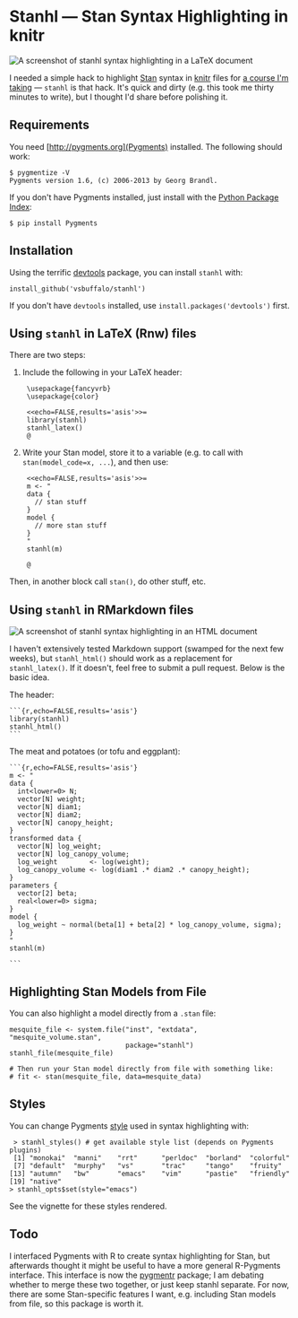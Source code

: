 # Stanhl — Stan Syntax Highlighting in knitr

![A screenshot of stanhl syntax highlighting in a LaTeX document](https://raw.githubusercontent.com/vsbuffalo/stanhl/master/inst/extdata/example.png)


I needed a simple hack to highlight [Stan](http://mc-stan.org/) syntax in
[knitr](http://yihui.name/knitr/) files for [a course I'm
taking](http://xcelab.net/rm/statistical-rethinking/) — `stanhl` is that hack.
It's quick and dirty (e.g. this took me thirty minutes to write), but I thought
I'd share before polishing it.

## Requirements

You need [http://pygments.org](Pygments) installed. The following should work:

    $ pygmentize -V
    Pygments version 1.6, (c) 2006-2013 by Georg Brandl.

If you don't have Pygments installed, just install with the
[Python Package Index](https://pypi.python.org/pypi/Pygments):

    $ pip install Pygments

## Installation

Using the terrific [devtools](https://github.com/hadley/devtools) package, you
can install `stanhl` with:

    install_github('vsbuffalo/stanhl')

If you don't have `devtools` installed, use `install.packages('devtools')` first.

## Using `stanhl` in LaTeX (Rnw) files

There are two steps:

1. Include the following in your LaTeX header:

        \usepackage{fancyvrb}
        \usepackage{color}

        <<echo=FALSE,results='asis'>>=
        library(stanhl)
        stanhl_latex()
        @

2. Write your Stan model, store it to a variable (e.g. to call with
`stan(model_code=x, ...`), and then use:

        <<echo=FALSE,results='asis'>>=
        m <- "
		data {
		  // stan stuff
        }
		model {
		  // more stan stuff
		}
        "
        stanhl(m)

        @

Then, in another block call `stan()`, do other stuff, etc.

## Using `stanhl` in RMarkdown files

![A screenshot of stanhl syntax highlighting in an HTML document](https://raw.githubusercontent.com/vsbuffalo/stanhl/master/inst/extdata/example_html.png)

I haven't extensively tested Markdown support (swamped for the next few weeks),
but `stanhl_html()` should work as a replacement for `stanhl_latex()`. If it
doesn't, feel free to submit a pull request. Below is the basic idea.

The header:

    ```{r,echo=FALSE,results='asis'}
    library(stanhl)
    stanhl_html()
    ```

The meat and potatoes (or tofu and eggplant):

    ```{r,echo=FALSE,results='asis'}
    m <- "
    data {
      int<lower=0> N;
      vector[N] weight;
      vector[N] diam1;
      vector[N] diam2;
      vector[N] canopy_height;
    }
    transformed data {
      vector[N] log_weight;
      vector[N] log_canopy_volume;
      log_weight        <- log(weight);
      log_canopy_volume <- log(diam1 .* diam2 .* canopy_height);
    }
    parameters {
      vector[2] beta;
      real<lower=0> sigma;
    }
    model {
      log_weight ~ normal(beta[1] + beta[2] * log_canopy_volume, sigma);
    }
    "
    stanhl(m)

    ```

## Highlighting Stan Models from File

You can also highlight a model directly from a `.stan` file:

    mesquite_file <- system.file("inst", "extdata", "mesquite_volume.stan",
                                 package="stanhl")
    stanhl_file(mesquite_file)

	# Then run your Stan model directly from file with something like:
	# fit <- stan(mesquite_file, data=mesquite_data)

## Styles

You can change Pygments [style](http://pygments.org/docs/styles/) used in syntax
highlighting with:

     > stanhl_styles() # get available style list (depends on Pygments plugins)
     [1] "monokai"  "manni"    "rrt"      "perldoc"  "borland"  "colorful"
     [7] "default"  "murphy"   "vs"       "trac"     "tango"    "fruity"
    [13] "autumn"   "bw"       "emacs"    "vim"      "pastie"   "friendly"
    [19] "native"
    > stanhl_opts$set(style="emacs")

See the vignette for these styles rendered.

## Todo

I interfaced Pygments with R to create syntax highlighting for Stan, but
afterwards thought it might be useful to have a more general R-Pygments
interface. This interface is now the
[pygmentr](https://github.com/vsbuffalo/pygmentr) package; I am debating
whether to merge these two together, or just keep stanhl separate. For now,
there are some Stan-specific features I want, e.g. including Stan models from
file, so this package is worth it.

